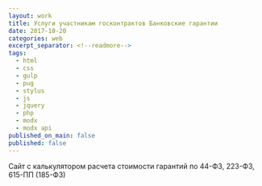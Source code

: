 ```yaml
---
layout: work
title: Услуги участникам госконтрактов Банковские гарантии
date: 2017-10-20
categories: web
excerpt_separator: <!--readmore-->
tags:
  - html
  - css
  - gulp
  - pug
  - stylus
  - js
  - jquery
  - php
  - modx
  - modx api
published_on_main: false
published: false
---
```

Сайт с калькулятором расчета стоимости гарантий по 44-ФЗ,   223-ФЗ,  615-ПП (185-ФЗ)
